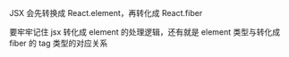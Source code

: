 JSX 会先转换成 React.element，再转化成 React.fiber

要牢牢记住 jsx 转化成 element 的处理逻辑，还有就是 element 类型与转化成 fiber 的 tag 类型的对应关系